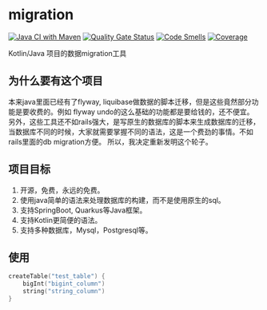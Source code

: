 # migration

[![Java CI with Maven](https://github.com/JavaDream/migration/actions/workflows/maven.yml/badge.svg?branch=kotlin)](https://github.com/JavaDream/migration/actions/workflows/maven.yml)
[![Quality Gate Status](https://sonarcloud.io/api/project_badges/measure?project=JavaDream_migration&metric=alert_status&branch=kotlin)](https://sonarcloud.io/dashboard?id=JavaDream_migration&branch=kotlin)
[![Code Smells](https://sonarcloud.io/api/project_badges/measure?project=JavaDream_migration&metric=code_smells&branch=kotlin)](https://sonarcloud.io/dashboard?id=JavaDream_migration&branch=kotlin)
[![Coverage](https://sonarcloud.io/api/project_badges/measure?project=JavaDream_migration&metric=coverage&branch=kotlin)](https://sonarcloud.io/dashboard?id=JavaDream_migration&branch=kotlin)


Kotlin/Java 项目的数据migration工具

## 为什么要有这个项目

本来java里面已经有了flyway, liquibase做数据的脚本迁移，但是这些竟然部分功能是要收费的。例如 flyway undo的这么基础的功能都是要给钱的，还不便宜。
另外，这些工具还不如rails强大，是写原生的数据库的脚本来生成数据库的迁移，当数据库不同的时候，大家就需要掌握不同的语法，这是一个费劲的事情。不如rails里面的db migration方便。
所以，我决定重新发明这个轮子。

## 项目目标
1. 开源，免费，永远的免费。
2. 使用java简单的语法来处理数据库的构建，而不是使用原生的sql。
3. 支持SpringBoot, Quarkus等Java框架。
4. 支持Kotlin更简便的语法。
5. 支持多种数据库，Mysql，Postgresql等。

## 使用

```kotlin
createTable("test_table") { 
    bigInt("bigint_column")
    string("string_column")
}
```


